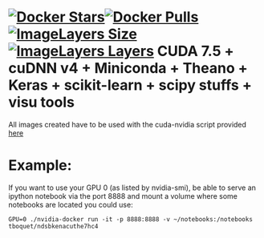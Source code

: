 [![Docker Stars](https://img.shields.io/docker/stars/tboquet/scikenacuthe7hc4.svg)](https://hub.docker.com/r/tboquet/scikenacuthe7hc4/)[![Docker Pulls](https://img.shields.io/docker/pulls/tboquet/scikenacuthe7hc4.svg)](https://hub.docker.com/r/tboquet/scikenacuthe7hc4/)[![ImageLayers Size](https://img.shields.io/imagelayers/image-size/tboquet/scikenacuthe7hc4/latest.svg)](https://imagelayers.io/?images=tboquet%2Fscikenacuthe7hc4:latest)[![ImageLayers Layers](https://img.shields.io/imagelayers/layers/tboquet/scikenacuthe7hc4/latest.svg)](https://imagelayers.io/?images=tboquet%2Fscikenacuthe7hc4:latest)
**CUDA 7.5 + cuDNN v4 + Miniconda + Theano + Keras + scikit-learn + scipy stuffs + visu tools**
===============================================================================================
All images created have to be used with the cuda-nvidia script provided [here](https://github.com/NVIDIA/nvidia-docker)


**Example:**
============
If you want to use your GPU 0 (as listed by nvidia-smi), be able to serve an ipython notebook via the port 8888 and mount a volume where some notebooks are located you could use:
```
GPU=0 ./nvidia-docker run -it -p 8888:8888 -v ~/notebooks:/notebooks tboquet/ndsbkenacuthe7hc4
```
